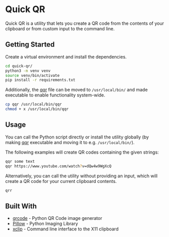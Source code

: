# Quick QR

Quick QR is a utility that lets you create a QR code from the contents of your clipboard or from custom input to the command line.

## Getting Started

Create a virtual environment and install the dependencies.

```bash
cd quick-qr/
python3 -m venv venv
source venv/bin/activate
pip install -r requirements.txt
```

Additionally, the [qqr](qqr) file can be moved to `/usr/local/bin/` and made executable to enable functionality system-wide.

```bash
cp qqr /usr/local/bin/qqr
chmod + x /usr/local/bin/qqr
```

## Usage

You can call the Python script directly or install the utility globally (by making [qqr](qqr) executable and moving it to e.g. `/usr/local/bin/`).

The following examples will create QR codes containing the given strings:

```bash
qqr some text
qqr https://www.youtube.com/watch?v=dQw4w9WgXcQ
```

Alternatively, you can call the utility without providing an input, which will create a QR code for your current clipboard contents.

```bash
qrr
```

## Built With

* [qrcode](https://github.com/lincolnloop/python-qrcode) - Python QR Code image generator
* [Pillow](https://github.com/python-pillow/Pillow) - Python Imaging Library
* [xclip](https://github.com/astrand/xclip) - Command line interface to the X11 clipboard
